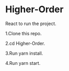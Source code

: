 # Higher-Order
React to run the project.

1.Clone this repo.

2.cd Higher-Order.

3.Run yarn install.

4.Run yarn start.
